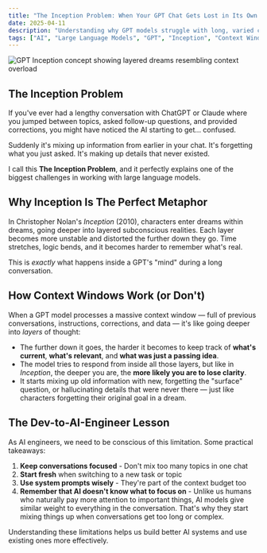 ```yaml
---
title: "The Inception Problem: When Your GPT Chat Gets Lost in Its Own Dreams"
date: 2025-04-11
description: "Understanding why GPT models struggle with long, varied conversations using Christopher Nolan's Inception as a perfect metaphor."
tags: ["AI", "Large Language Models", "GPT", "Inception", "Context Windows"]
---
```


![GPT Inception concept showing layered dreams resembling context overload](/images/inception-gpt.png)

## The Inception Problem

If you've ever had a lengthy conversation with ChatGPT or Claude where you jumped between topics, asked follow-up questions, and provided corrections, you might have noticed the AI starting to get... confused.

Suddenly it's mixing up information from earlier in your chat. It's forgetting what you just asked. It's making up details that never existed.

I call this **The Inception Problem**, and it perfectly explains one of the biggest challenges in working with large language models.

## Why Inception Is The Perfect Metaphor

In Christopher Nolan's *Inception* (2010), characters enter dreams within dreams, going deeper into layered subconscious realities. Each layer becomes more unstable and distorted the further down they go. Time stretches, logic bends, and it becomes harder to remember what's real.

This is *exactly* what happens inside a GPT's "mind" during a long conversation.

## How Context Windows Work (or Don't)

When a GPT model processes a massive context window — full of previous conversations, instructions, corrections, and data — it's like going deeper into *layers* of thought:

- The further down it goes, the harder it becomes to keep track of **what's current**, **what's relevant**, and **what was just a passing idea**.
- The model tries to respond from inside all those layers, but like in *Inception*, the deeper you are, the **more likely you are to lose clarity**.
- It starts mixing up old information with new, forgetting the "surface" question, or hallucinating details that were never there — just like characters forgetting their original goal in a dream.

## The Dev-to-AI-Engineer Lesson

As AI engineers, we need to be conscious of this limitation. Some practical takeaways:

1. **Keep conversations focused** - Don't mix too many topics in one chat
2. **Start fresh** when switching to a new task or topic
3. **Use system prompts wisely** - They're part of the context budget too
4. **Remember that AI doesn't know what to focus on** - Unlike us humans who naturally pay more attention to important things, AI models give similar weight to everything in the conversation. That's why they start mixing things up when conversations get too long or complex.

Understanding these limitations helps us build better AI systems and use existing ones more effectively.
